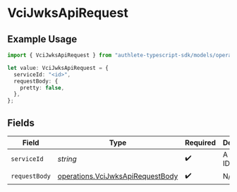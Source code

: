 # VciJwksApiRequest

## Example Usage

```typescript
import { VciJwksApiRequest } from "authlete-typescript-sdk/models/operations";

let value: VciJwksApiRequest = {
  serviceId: "<id>",
  requestBody: {
    pretty: false,
  },
};
```

## Fields

| Field                                                                                | Type                                                                                 | Required                                                                             | Description                                                                          |
| ------------------------------------------------------------------------------------ | ------------------------------------------------------------------------------------ | ------------------------------------------------------------------------------------ | ------------------------------------------------------------------------------------ |
| `serviceId`                                                                          | *string*                                                                             | :heavy_check_mark:                                                                   | A service ID.                                                                        |
| `requestBody`                                                                        | [operations.VciJwksApiRequestBody](../../models/operations/vcijwksapirequestbody.md) | :heavy_check_mark:                                                                   | N/A                                                                                  |